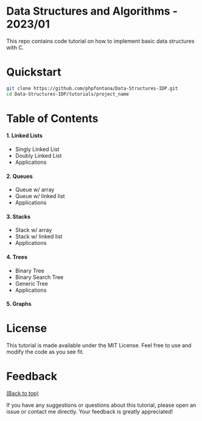 # Data Structures and Algorithms - 2023/01
This repo contains code tutorial on how to implement basic data structures with C.

# Quickstart

```bash
git clone https://github.com/phpfontana/Data-Structures-IDP.git
cd Data-Structures-IDP/tutorials/project_name
``` 

# Table of Contents
#### 1. Linked Lists
* Singly Linked List
* Doubly Linked List
* Applications

#### 2. Queues
* Queue w/ array
* Queue w/ linked list
* Applications

#### 3. Stacks
* Stack w/ array
* Stack w/ linked list
* Applications

#### 4. Trees
* Binary Tree 
* Binary Search Tree
* Generic Tree
* Applications

#### 5. Graphs

# License

This tutorial is made available under the MIT License. Feel free to use and modify the code as you see fit.

# Feedback
[(Back to top)](#data-structures---idp)

If you have any suggestions or questions about this tutorial, please open an issue or contact me directly. Your feedback is greatly appreciated!
